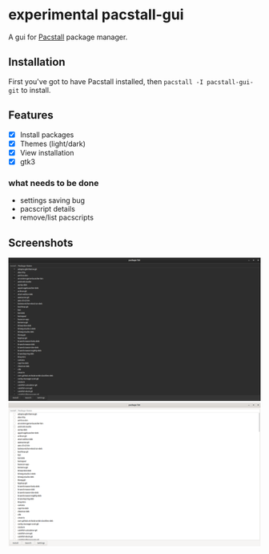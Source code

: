 # experimental pacstall-gui
A gui for [Pacstall](https://pacstall.dev) package manager.

## Installation
First you've got to have Pacstall installed, then
`pacstall -I pacstall-gui-git` to install.

## Features
- [x] Install packages
- [x] Themes (light/dark)
- [x] View installation
- [x] gtk3
### what needs to be done
- settings saving bug
- pacscript details
- remove/list pacscripts

## Screenshots
![Ubuntu dark theme](/images/Ubuntu-dark-theme.webp)
![Ubuntu light theme](/images/Ubuntu-light-theme.webp)
